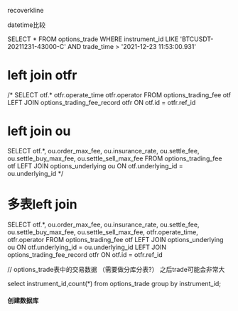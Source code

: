 


recoverkline

datetime比较

SELECT * FROM options_trade WHERE instrument_id LIKE 'BTCUSDT-20211231-43000-C' AND trade_time > '2021-12-23 11:53:00.931'



# left join otfr
/* SELECT 
    otf.* 
    otfr.operate_time
    otfr.operator
FROM 
    options_trading_fee otf
LEFT JOIN 
    options_trading_fee_record otfr
ON
    otf.id = otfr.ref_id

# left join ou
SELECT
	otf.*,
	ou.order_max_fee,
	ou.insurance_rate,
	ou.settle_fee,
	ou.settle_buy_max_fee,
	ou.settle_sell_max_fee
FROM
	options_trading_fee otf
LEFT JOIN 
    options_underlying ou 
ON 
    otf.underlying_id = ou.underlying_id */


# 多表left join
SELECT 
    otf.*,
    ou.order_max_fee,
	ou.insurance_rate,
	ou.settle_fee,
	ou.settle_buy_max_fee,
	ou.settle_sell_max_fee,
    otfr.operate_time,
    otfr.operator
FROM 
    options_trading_fee otf
    LEFT JOIN options_underlying ou ON otf.underlying_id = ou.underlying_id
    LEFT JOIN options_trading_fee_record otfr ON otf.id = otfr.ref_id





// options_trade表中的交易数据 （需要做分库分表?） 之后trade可能会非常大

select instrument_id,count(*) from options_trade group by instrument_id;




#### 创建数据库

